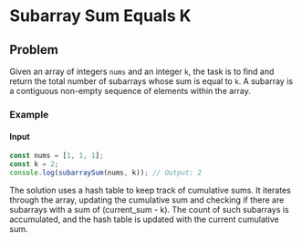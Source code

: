 # Subarray Sum Equals K

## Problem

Given an array of integers `nums` and an integer `k`, the task is to find and return the total number of subarrays whose sum is equal to `k`. A subarray is a contiguous non-empty sequence of elements within the array.

### Example

#### Input

```javascript
const nums = [1, 1, 1];
const k = 2;
console.log(subarraySum(nums, k)); // Output: 2
```

The solution uses a hash table to keep track of cumulative sums. It iterates through the array, updating the cumulative sum and checking if there are subarrays with a sum of (current_sum - k). The count of such subarrays is accumulated, and the hash table is updated with the current cumulative sum.
